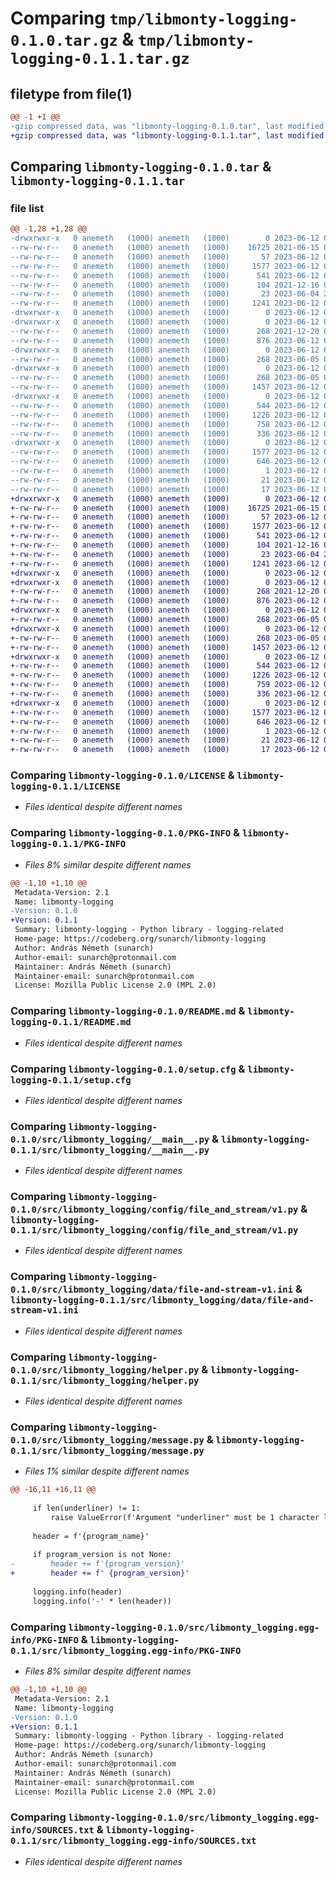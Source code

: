 # Comparing `tmp/libmonty-logging-0.1.0.tar.gz` & `tmp/libmonty-logging-0.1.1.tar.gz`

## filetype from file(1)

```diff
@@ -1 +1 @@
-gzip compressed data, was "libmonty-logging-0.1.0.tar", last modified: Mon Jun 12 03:28:53 2023, max compression
+gzip compressed data, was "libmonty-logging-0.1.1.tar", last modified: Mon Jun 12 03:33:45 2023, max compression
```

## Comparing `libmonty-logging-0.1.0.tar` & `libmonty-logging-0.1.1.tar`

### file list

```diff
@@ -1,28 +1,28 @@
-drwxrwxr-x   0 anemeth   (1000) anemeth   (1000)        0 2023-06-12 03:28:53.940630 libmonty-logging-0.1.0/
--rw-rw-r--   0 anemeth   (1000) anemeth   (1000)    16725 2021-06-15 09:06:57.000000 libmonty-logging-0.1.0/LICENSE
--rw-rw-r--   0 anemeth   (1000) anemeth   (1000)       57 2023-06-12 01:26:45.000000 libmonty-logging-0.1.0/MANIFEST.in
--rw-rw-r--   0 anemeth   (1000) anemeth   (1000)     1577 2023-06-12 03:28:53.940630 libmonty-logging-0.1.0/PKG-INFO
--rw-rw-r--   0 anemeth   (1000) anemeth   (1000)      541 2023-06-12 00:32:02.000000 libmonty-logging-0.1.0/README.md
--rw-rw-r--   0 anemeth   (1000) anemeth   (1000)      104 2021-12-16 04:36:50.000000 libmonty-logging-0.1.0/pyproject.toml
--rw-rw-r--   0 anemeth   (1000) anemeth   (1000)       23 2023-06-04 22:25:05.000000 libmonty-logging-0.1.0/requirements.txt
--rw-rw-r--   0 anemeth   (1000) anemeth   (1000)     1241 2023-06-12 03:28:53.940630 libmonty-logging-0.1.0/setup.cfg
-drwxrwxr-x   0 anemeth   (1000) anemeth   (1000)        0 2023-06-12 03:28:53.936630 libmonty-logging-0.1.0/src/
-drwxrwxr-x   0 anemeth   (1000) anemeth   (1000)        0 2023-06-12 03:28:53.940630 libmonty-logging-0.1.0/src/libmonty_logging/
--rw-rw-r--   0 anemeth   (1000) anemeth   (1000)      268 2021-12-20 00:31:14.000000 libmonty-logging-0.1.0/src/libmonty_logging/__init__.py
--rw-rw-r--   0 anemeth   (1000) anemeth   (1000)      876 2023-06-12 01:35:21.000000 libmonty-logging-0.1.0/src/libmonty_logging/__main__.py
-drwxrwxr-x   0 anemeth   (1000) anemeth   (1000)        0 2023-06-12 03:28:53.940630 libmonty-logging-0.1.0/src/libmonty_logging/config/
--rw-rw-r--   0 anemeth   (1000) anemeth   (1000)      268 2023-06-05 08:52:12.000000 libmonty-logging-0.1.0/src/libmonty_logging/config/__init__.py
-drwxrwxr-x   0 anemeth   (1000) anemeth   (1000)        0 2023-06-12 03:28:53.940630 libmonty-logging-0.1.0/src/libmonty_logging/config/file_and_stream/
--rw-rw-r--   0 anemeth   (1000) anemeth   (1000)      268 2023-06-05 08:52:12.000000 libmonty-logging-0.1.0/src/libmonty_logging/config/file_and_stream/__init__.py
--rw-rw-r--   0 anemeth   (1000) anemeth   (1000)     1457 2023-06-12 02:40:30.000000 libmonty-logging-0.1.0/src/libmonty_logging/config/file_and_stream/v1.py
-drwxrwxr-x   0 anemeth   (1000) anemeth   (1000)        0 2023-06-12 03:28:53.940630 libmonty-logging-0.1.0/src/libmonty_logging/data/
--rw-rw-r--   0 anemeth   (1000) anemeth   (1000)      544 2023-06-12 00:35:24.000000 libmonty-logging-0.1.0/src/libmonty_logging/data/file-and-stream-v1.ini
--rw-rw-r--   0 anemeth   (1000) anemeth   (1000)     1226 2023-06-12 03:03:18.000000 libmonty-logging-0.1.0/src/libmonty_logging/helper.py
--rw-rw-r--   0 anemeth   (1000) anemeth   (1000)      758 2023-06-12 03:12:42.000000 libmonty-logging-0.1.0/src/libmonty_logging/message.py
--rw-rw-r--   0 anemeth   (1000) anemeth   (1000)      336 2023-06-12 00:49:02.000000 libmonty-logging-0.1.0/src/libmonty_logging/version.py
-drwxrwxr-x   0 anemeth   (1000) anemeth   (1000)        0 2023-06-12 03:28:53.940630 libmonty-logging-0.1.0/src/libmonty_logging.egg-info/
--rw-rw-r--   0 anemeth   (1000) anemeth   (1000)     1577 2023-06-12 03:28:53.000000 libmonty-logging-0.1.0/src/libmonty_logging.egg-info/PKG-INFO
--rw-rw-r--   0 anemeth   (1000) anemeth   (1000)      646 2023-06-12 03:28:53.000000 libmonty-logging-0.1.0/src/libmonty_logging.egg-info/SOURCES.txt
--rw-rw-r--   0 anemeth   (1000) anemeth   (1000)        1 2023-06-12 03:28:53.000000 libmonty-logging-0.1.0/src/libmonty_logging.egg-info/dependency_links.txt
--rw-rw-r--   0 anemeth   (1000) anemeth   (1000)       21 2023-06-12 03:28:53.000000 libmonty-logging-0.1.0/src/libmonty_logging.egg-info/requires.txt
--rw-rw-r--   0 anemeth   (1000) anemeth   (1000)       17 2023-06-12 03:28:53.000000 libmonty-logging-0.1.0/src/libmonty_logging.egg-info/top_level.txt
+drwxrwxr-x   0 anemeth   (1000) anemeth   (1000)        0 2023-06-12 03:33:45.718256 libmonty-logging-0.1.1/
+-rw-rw-r--   0 anemeth   (1000) anemeth   (1000)    16725 2021-06-15 09:06:57.000000 libmonty-logging-0.1.1/LICENSE
+-rw-rw-r--   0 anemeth   (1000) anemeth   (1000)       57 2023-06-12 01:26:45.000000 libmonty-logging-0.1.1/MANIFEST.in
+-rw-rw-r--   0 anemeth   (1000) anemeth   (1000)     1577 2023-06-12 03:33:45.718256 libmonty-logging-0.1.1/PKG-INFO
+-rw-rw-r--   0 anemeth   (1000) anemeth   (1000)      541 2023-06-12 00:32:02.000000 libmonty-logging-0.1.1/README.md
+-rw-rw-r--   0 anemeth   (1000) anemeth   (1000)      104 2021-12-16 04:36:50.000000 libmonty-logging-0.1.1/pyproject.toml
+-rw-rw-r--   0 anemeth   (1000) anemeth   (1000)       23 2023-06-04 22:25:05.000000 libmonty-logging-0.1.1/requirements.txt
+-rw-rw-r--   0 anemeth   (1000) anemeth   (1000)     1241 2023-06-12 03:33:45.718256 libmonty-logging-0.1.1/setup.cfg
+drwxrwxr-x   0 anemeth   (1000) anemeth   (1000)        0 2023-06-12 03:33:45.714256 libmonty-logging-0.1.1/src/
+drwxrwxr-x   0 anemeth   (1000) anemeth   (1000)        0 2023-06-12 03:33:45.714256 libmonty-logging-0.1.1/src/libmonty_logging/
+-rw-rw-r--   0 anemeth   (1000) anemeth   (1000)      268 2021-12-20 00:31:14.000000 libmonty-logging-0.1.1/src/libmonty_logging/__init__.py
+-rw-rw-r--   0 anemeth   (1000) anemeth   (1000)      876 2023-06-12 01:35:21.000000 libmonty-logging-0.1.1/src/libmonty_logging/__main__.py
+drwxrwxr-x   0 anemeth   (1000) anemeth   (1000)        0 2023-06-12 03:33:45.718256 libmonty-logging-0.1.1/src/libmonty_logging/config/
+-rw-rw-r--   0 anemeth   (1000) anemeth   (1000)      268 2023-06-05 08:52:12.000000 libmonty-logging-0.1.1/src/libmonty_logging/config/__init__.py
+drwxrwxr-x   0 anemeth   (1000) anemeth   (1000)        0 2023-06-12 03:33:45.718256 libmonty-logging-0.1.1/src/libmonty_logging/config/file_and_stream/
+-rw-rw-r--   0 anemeth   (1000) anemeth   (1000)      268 2023-06-05 08:52:12.000000 libmonty-logging-0.1.1/src/libmonty_logging/config/file_and_stream/__init__.py
+-rw-rw-r--   0 anemeth   (1000) anemeth   (1000)     1457 2023-06-12 02:40:30.000000 libmonty-logging-0.1.1/src/libmonty_logging/config/file_and_stream/v1.py
+drwxrwxr-x   0 anemeth   (1000) anemeth   (1000)        0 2023-06-12 03:33:45.718256 libmonty-logging-0.1.1/src/libmonty_logging/data/
+-rw-rw-r--   0 anemeth   (1000) anemeth   (1000)      544 2023-06-12 00:35:24.000000 libmonty-logging-0.1.1/src/libmonty_logging/data/file-and-stream-v1.ini
+-rw-rw-r--   0 anemeth   (1000) anemeth   (1000)     1226 2023-06-12 03:03:18.000000 libmonty-logging-0.1.1/src/libmonty_logging/helper.py
+-rw-rw-r--   0 anemeth   (1000) anemeth   (1000)      759 2023-06-12 03:31:23.000000 libmonty-logging-0.1.1/src/libmonty_logging/message.py
+-rw-rw-r--   0 anemeth   (1000) anemeth   (1000)      336 2023-06-12 03:31:34.000000 libmonty-logging-0.1.1/src/libmonty_logging/version.py
+drwxrwxr-x   0 anemeth   (1000) anemeth   (1000)        0 2023-06-12 03:33:45.718256 libmonty-logging-0.1.1/src/libmonty_logging.egg-info/
+-rw-rw-r--   0 anemeth   (1000) anemeth   (1000)     1577 2023-06-12 03:33:45.000000 libmonty-logging-0.1.1/src/libmonty_logging.egg-info/PKG-INFO
+-rw-rw-r--   0 anemeth   (1000) anemeth   (1000)      646 2023-06-12 03:33:45.000000 libmonty-logging-0.1.1/src/libmonty_logging.egg-info/SOURCES.txt
+-rw-rw-r--   0 anemeth   (1000) anemeth   (1000)        1 2023-06-12 03:33:45.000000 libmonty-logging-0.1.1/src/libmonty_logging.egg-info/dependency_links.txt
+-rw-rw-r--   0 anemeth   (1000) anemeth   (1000)       21 2023-06-12 03:33:45.000000 libmonty-logging-0.1.1/src/libmonty_logging.egg-info/requires.txt
+-rw-rw-r--   0 anemeth   (1000) anemeth   (1000)       17 2023-06-12 03:33:45.000000 libmonty-logging-0.1.1/src/libmonty_logging.egg-info/top_level.txt
```

### Comparing `libmonty-logging-0.1.0/LICENSE` & `libmonty-logging-0.1.1/LICENSE`

 * *Files identical despite different names*

### Comparing `libmonty-logging-0.1.0/PKG-INFO` & `libmonty-logging-0.1.1/PKG-INFO`

 * *Files 8% similar despite different names*

```diff
@@ -1,10 +1,10 @@
 Metadata-Version: 2.1
 Name: libmonty-logging
-Version: 0.1.0
+Version: 0.1.1
 Summary: libmonty-logging - Python library - logging-related
 Home-page: https://codeberg.org/sunarch/libmonty-logging
 Author: András Németh (sunarch)
 Author-email: sunarch@protonmail.com
 Maintainer: András Németh (sunarch)
 Maintainer-email: sunarch@protonmail.com
 License: Mozilla Public License 2.0 (MPL 2.0)
```

### Comparing `libmonty-logging-0.1.0/README.md` & `libmonty-logging-0.1.1/README.md`

 * *Files identical despite different names*

### Comparing `libmonty-logging-0.1.0/setup.cfg` & `libmonty-logging-0.1.1/setup.cfg`

 * *Files identical despite different names*

### Comparing `libmonty-logging-0.1.0/src/libmonty_logging/__main__.py` & `libmonty-logging-0.1.1/src/libmonty_logging/__main__.py`

 * *Files identical despite different names*

### Comparing `libmonty-logging-0.1.0/src/libmonty_logging/config/file_and_stream/v1.py` & `libmonty-logging-0.1.1/src/libmonty_logging/config/file_and_stream/v1.py`

 * *Files identical despite different names*

### Comparing `libmonty-logging-0.1.0/src/libmonty_logging/data/file-and-stream-v1.ini` & `libmonty-logging-0.1.1/src/libmonty_logging/data/file-and-stream-v1.ini`

 * *Files identical despite different names*

### Comparing `libmonty-logging-0.1.0/src/libmonty_logging/helper.py` & `libmonty-logging-0.1.1/src/libmonty_logging/helper.py`

 * *Files identical despite different names*

### Comparing `libmonty-logging-0.1.0/src/libmonty_logging/message.py` & `libmonty-logging-0.1.1/src/libmonty_logging/message.py`

 * *Files 1% similar despite different names*

```diff
@@ -16,11 +16,11 @@
 
     if len(underliner) != 1:
         raise ValueError(f'Argument "underliner" must be 1 character long: "{underliner}"')
 
     header = f'{program_name}'
     
     if program_version is not None:
-        header += f'{program_version}'
+        header += f' {program_version}'
 
     logging.info(header)
     logging.info('-' * len(header))
```

### Comparing `libmonty-logging-0.1.0/src/libmonty_logging.egg-info/PKG-INFO` & `libmonty-logging-0.1.1/src/libmonty_logging.egg-info/PKG-INFO`

 * *Files 8% similar despite different names*

```diff
@@ -1,10 +1,10 @@
 Metadata-Version: 2.1
 Name: libmonty-logging
-Version: 0.1.0
+Version: 0.1.1
 Summary: libmonty-logging - Python library - logging-related
 Home-page: https://codeberg.org/sunarch/libmonty-logging
 Author: András Németh (sunarch)
 Author-email: sunarch@protonmail.com
 Maintainer: András Németh (sunarch)
 Maintainer-email: sunarch@protonmail.com
 License: Mozilla Public License 2.0 (MPL 2.0)
```

### Comparing `libmonty-logging-0.1.0/src/libmonty_logging.egg-info/SOURCES.txt` & `libmonty-logging-0.1.1/src/libmonty_logging.egg-info/SOURCES.txt`

 * *Files identical despite different names*

